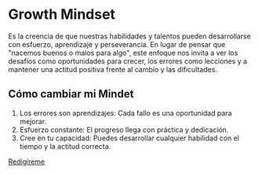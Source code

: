 # Growth Mindset
Es la creencia de que nuestras habilidades y talentos pueden desarrollarse con esfuerzo, aprendizaje y perseverancia. En lugar de pensar que "nacemos buenos o malos para algo", este enfoque nos invita a ver los desafíos como oportunidades para crecer, los errores como lecciones y a mantener una actitud positiva frente al cambio y las dificultades.

## Cómo cambiar mi Mindet
1. Los errores son aprendizajes: Cada fallo es una oportunidad para mejorar.
2. Esfuerzo constante: El progreso llega con práctica y dedicación.
3. Cree en tu capacidad: Puedes desarrollar cualquier habilidad con el tiempo y la actitud correcta.

[Redigíreme](https://janette-ramirez-ulloa.github.io/reading-notes/) 
